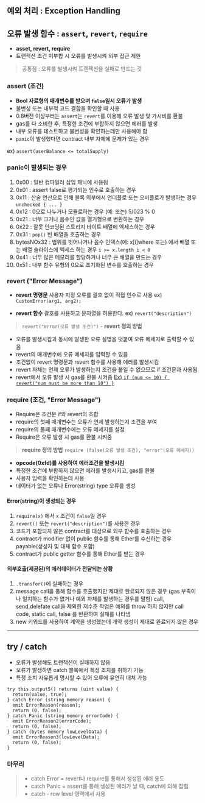 ## 예외 처리 : Exception Handling

## 오류 발생 함수 : `assert`, `revert`, `require`

- **asset, revert, require**
- 트랜잭션 조건 미부합 시 오류를 발생시켜 외부 접근 제한

> 공통점 : 오류를 발생시켜 트랜잭션을 실패로 만드는 것

### assert (조건)

- **Bool 자료형의 매개변수를 받으며 `false`일시 오류가 발생**
- 불변성 또는 내부적 코드 결함을 확인할 때 사용
- 0.8버전 이상부터는 `assert`는 `revert`를 이용해 오류 발생 및 가시비를 환불
- gas를 다 소비한 후, 특정한 조건에 부합하지 않으면 에러를 발생
- 내부 오류를 테스트하고 불변성을 확인하는데만 사용해야 함
- `panic`이 발생했다면 contract 내부 자체에 문제가 있는 경우

ex) `assert(userBalance <= totalSupply)`

### panic이 발생되는 경우

1. 0x00 : 일반 컴파일러 삽입 패닉에 사용됨
2. 0x01 : assert false로 평가되는 인수로 호출하는 경우
3. 0x11 : 산술 연산으로 인해 블록 외부에서 언더플로 또는 오버플로가 발생하는 경우 `unchecked { ... }`
4. 0x12 : 0으로 나누거나 모듈로하는 경우 (예: 또는) 5/023 % 0
5. 0x21 : 너무 크거나 음수인 값을 열거형으로 변환하는 경우
6. 0x22 : 잘못 인코딩된 스토리지 바이트 배열에 엑세스하는 경우
7. 0x31 : `pop()` 빈 배열을 호출하는 경우
8. bytesNOx32 : 범위를 벗어나거나 음수 인덱스(예: x[i]where 또는) 에서 배열 또는 배열 슬라이스에 엑세스 하는 경우 `i >= x.length i < 0`
9. 0x41 : 너무 많은 메모리를 할당하거나 너무 큰 배열을 만드는 경우
10. 0x51 : 내부 함수 유형의 0으로 초기화된 변수를 호출하는 경우

### revert ("Error Message")

- **revert 명령문**
  사용자 지정 오류를 괄호 없이 직접 인수로 사용
  ex) `CustomError(arg1, arg2);`

- **revert 함수**
  괄호를 사용하고 문자열을 허용한다.
  ex) `revert("description")`
  
> `revert("error(오류 발생 조건)")` - **revert 정의 방법**

- 오류를 발생시킴과 동시에 발생한 오류 설명을 덧붙여 오류 메세지로 출력할 수 있음
- revert의 매개변수에 오류 메세지를 입력할 수 있음
- 조건없이 revert 명령문과 revert 함수를 사용해 에러를 발생시킴
- revert 자체는 언제 오류가 발생하는지 조건을 붙일 수 없으므로 if 조건문과 사용됨
- revert에서 오류 발생 시 gas를 환불 시켜줌
<u>Ex) `if (num <= 10) { revert("num must be more than 10") }`</u>

### require (조건, "Error Message")

- Require은 조건문 if와 revert의 조합
- require의 첫째 매개변수는 오류가 언제 발생하는지 조건을 부여
- require의 둘째 매개변수에는 오류 메세지를 설정
- Require은 오류 발생 시 gas를 환불 시켜줌

> **require 정의 방법**
> `require (false(오류 발생 조건), "error"(오류 메세지))` 

- **opcode(0xfd)를 사용하여 에러조건을 발생시킴**
- 특정한 조건에 부합하지 않으면 에러를 발생시키고, gas를 환불
- 사용자 입력을 확인하는데 사용
- 데이터가 없는 오류나 Error(string) type 오류를 생성

#### Error(string)이 생성되는 경우

1. `require(x)` 에서 `x` 조건이 `false`일 경우
2. `revert()` 또는 `revert("description")`를 사용한 경우
3. 코드가 포함되지 않은 contract를 대상으로 외부 함수를 호출하는 경우
4. contract가 modifier 없이 public 함수를 통해 Ether를 수신하는 경우 payable(생성자 및 대체 함수 포함)
5. contract가 public getter 함수를 통해 Ether를 받는 경우

#### 외부호출(제공된)의 에러데이터가 전달되는 상황
1. `.transfer()`에 실패하는 경우
2. message call을 통해 함수를 호출했지만 제대로 완료되지 않은 경우
  (gas 부족이나 일치하는 함수가 없거나 예외 자체를 발생하는 경우를 말함) call, send,delefate call을 제외한 저수준 작업은 예외를 throw 하지 않지만 call code, static call, false 를 반환하여 실패를 나타냄
3. new 키워드를 사용하여 계약을 생성했는데 개약 생성이 제대로 완료되지 않은 경우

----

## try / catch

- 오류가 발생해도 트랜잭션이 실패하지 않음
- 오류가 발생하면 catch 블록에서 특정 조치를 취하기 가능
- 특정 조치 자유롭게 명시할 수 있어 오류에 유연히 대처 가능

```sol
try this.output5() returns (uint value) {
  return(value, true);
} catch Error (string memory reason) {
  emit ErrorReason(reason);
  return (0, false);
} catch Panic (string memory errorCode) {
  emit ErrorReason2(errorCode);
  return (0, false);
} catch (bytes memory lowLevelData) {
  emit ErrorReason3(lowLevelData);
  return (0, false);
}
```

### 마무리

> - catch Error = revert나 require를 통해서 생성된 에러 용도
> - catch Panic = assert를 통해 생성된 에러가 날 때, catch에 의해 잡힘
> - catch - row level 영역에서 사용